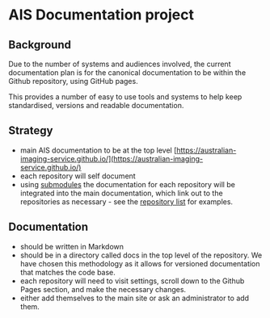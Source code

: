 # AIS Documentation project

## Background

Due to the number of systems and audiences involved, the current documentation 
plan is for the canonical documentation to be within the Github repository, 
using GitHub pages.

This provides a number of easy to use tools and systems to help keep 
standardised, versions and readable documentation.

## Strategy

 - main AIS documentation to be at the top level [https://australian-imaging-service.github.io/](https://australian-imaging-service.github.io/)
 - each repository will self document  
 - using [submodules](https://docs.github.com/en/free-pro-team@latest/github/working-with-github-pages/using-submodules-with-github-pages) the documentation for each repository will be integrated into the main documentation, which link out to the repositories as necessary - see the [repository list](repositories) for examples.


## Documentation

- should be written in Markdown
- should be in a directory called docs in the top level of the repository. We have chosen this methodology as it allows for versioned documentation that matches the code base.
- each repository will need to visit settings, scroll down to the Github Pages section, and make the necessary changes.
- either add themselves to the main site or ask an administrator to add them.

